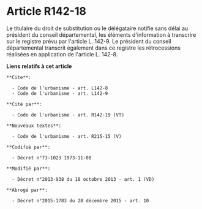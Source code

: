 # Article R142-18

Le titulaire du droit de substitution ou le délégataire notifie sans délai au président du conseil départemental, les
éléments d'information à transcrire sur le registre prévu par l'article L. 142-9. Le président du conseil départemental
transcrit également dans ce registre les rétrocessions réalisées en application de l'article L. 142-8.

**Liens relatifs à cet article**

	**Cite**:

	  - Code de l'urbanisme - art. L142-8
	  - Code de l'urbanisme - art. L142-9

	**Cité par**:

	  - Code de l'urbanisme - art. R142-19 (VT)

	**Nouveaux textes**:

	  - Code de l'urbanisme - art. R215-15 (V)

	**Codifié par**:

	  - Décret n°73-1023 1973-11-08

	**Modifié par**:

	  - Décret n°2013-938 du 18 octobre 2013 - art. 1 (VD)

	**Abrogé par**:

	  - Décret n°2015-1783 du 28 décembre 2015 - art. 10
